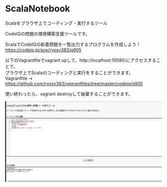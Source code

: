 ScalaNotebook
=============

Scalaをブラウザ上でコーディング・実行するツール
  
  
CodeIQの問題の環境構築支援ツールです。
  
ScalaでCodeIQの新着問題を一覧出力するプログラムを作成しよう！
https://codeiq.jp/ace/ryosy383/q905
  
以下のVagrantfileでvagrant upして、http://localhost:10080/にアクセスすることで、  
ブラウザ上でScalaのコーディングと実行をすることができます。  
Vagrantfile -> https://github.com/ryosy383/vagrantfiles/tree/master/codeiq/q905
  
使い終わったら、vagrant destroyして破棄することができます。  
  
![screen_shot](ss.png)  
  

